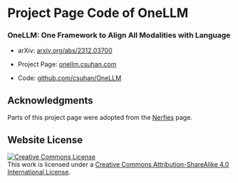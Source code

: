 # Project Page Code of OneLLM

### OneLLM: One Framework to Align All Modalities with Language

- arXiv: [arxiv.org/abs/2312.03700](https://arxiv.org/abs/2312.03700)

- Project Page: [onellm.csuhan.com](https://onellm.csuhan.com/)

- Code: [github.com/csuhan/OneLLM](https://github.com/csuhan/OneLLM)


## Acknowledgments
Parts of this project page were adopted from the [Nerfies](https://nerfies.github.io/) page.

## Website License
<a rel="license" href="http://creativecommons.org/licenses/by-sa/4.0/"><img alt="Creative Commons License" style="border-width:0" src="https://i.creativecommons.org/l/by-sa/4.0/88x31.png" /></a><br />This work is licensed under a <a rel="license" href="http://creativecommons.org/licenses/by-sa/4.0/">Creative Commons Attribution-ShareAlike 4.0 International License</a>.
